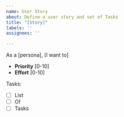 ```yaml
---
name: User Story
about: Define a user story and set of Tasks
title: "[Story]"
labels: ''
assignees: ''

---
```


As a [persona], [I want to]

- **Priority** [0-10]
- **Effort** [0-10]

Tasks:
- [ ] List
- [ ] Of
- [ ] Tasks

